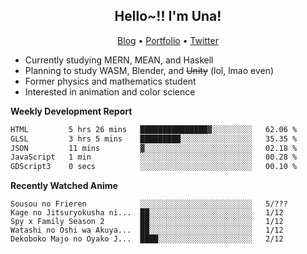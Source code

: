 <h2 align="center">
  Hello~!! I'm Una!
</h2>

<p align="center">
  <a href="https://anarchy.website/">Blog</a> &bull;
  <a href="https://una-ada.github.io/">Portfolio</a> &bull;
  <a href="https://twitter.com/xn__z7x">Twitter</a>
</p>

- Currently studying MERN, MEAN, and Haskell
- Planning to study WASM, Blender, and ~~Unity~~ (lol, lmao even)
- Former physics and mathematics student
- Interested in animation and color science

**Weekly Development Report**

<!--START_SECTION:waka-->

```txt
HTML         5 hrs 26 mins   ███████████████▓░░░░░░░░░   62.06 %
GLSL         3 hrs 5 mins    █████████░░░░░░░░░░░░░░░░   35.35 %
JSON         11 mins         ▓░░░░░░░░░░░░░░░░░░░░░░░░   02.18 %
JavaScript   1 min           ░░░░░░░░░░░░░░░░░░░░░░░░░   00.28 %
GDScript3    0 secs          ░░░░░░░░░░░░░░░░░░░░░░░░░   00.10 %
```

<!--END_SECTION:waka-->

**Recently Watched Anime**

<!-- RECENT-ANIME:START -->

    Sousou no Frieren            ░░░░░░░░░░░░░░░░░░░░░░░░░   5/???
    Kage no Jitsuryokusha ni...  ██░░░░░░░░░░░░░░░░░░░░░░░   1/12
    Spy x Family Season 2        ██░░░░░░░░░░░░░░░░░░░░░░░   1/12
    Watashi no Oshi wa Akuya...  ██░░░░░░░░░░░░░░░░░░░░░░░   1/12
    Dekoboko Majo no Oyako J...  ████░░░░░░░░░░░░░░░░░░░░░   2/12
<!-- RECENT-ANIME:END -->
